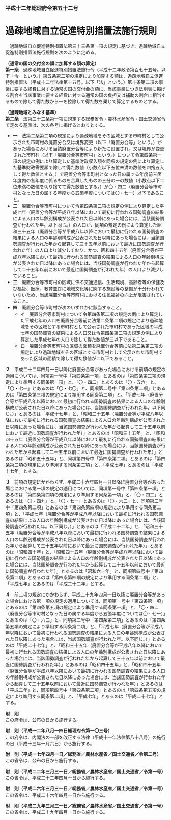 ### 平成十二年総理府令第五十二号  
# 過疎地域自立促進特別措置法施行規則  
　過疎地域自立促進特別措置法第三十三条第一項の規定に基づき、過疎地域自立促進特別措置法施行規則を次のように定める。  
  
**（通常の国の交付金の額に加算する額の算定）**  
**第一条**　過疎地域自立促進特別措置法施行令（平成十二年政令第百七十五号。以下「令」という。）第五条第二項の規定により加算する額は、過疎地域自立促進特別措置法（平成十二年法律第十五号。以下「法」という。）第十条第二項の事業に要する経費に対する通常の国の交付金の額に、当該事業につき法別表に掲げる割合を当該事業に要する経費に対する通常の国の負担又は補助の割合に相当するもので除して得た数から一を控除して得た数を乗じて算定するものとする。  
  
**（過疎地域とみなす基準）**  
**第二条**　法第三十三条第一項に規定する総務省令・農林水産省令・国土交通省令で定める基準は、次の各号に掲げるとおりとする。  
* **一**　法第二条第二項の規定により過疎地域をその区域とする市町村として公示された市町村の廃置分合又は境界変更（以下「廃置分合等」という。）があった場合における当該廃置分合等により新たに設置され、又は境界が変更された市町村（以下「廃置分合等市町村」という。）について令第四条第一項の規定の例により算定した基準財政収入額を同項の規定の例により算定した基準財政需要額で除して得た数値（小数点以下五位未満の数値を四捨五入して得た数値とする。）で廃置分合等市町村となった日の属する年度前三箇年度内の各年度に係るものを合算したものの三分の一の数値（小数点以下二位未満の数値を切り捨てて得た数値とする。）が〇・四二（廃置分合等市町村となった日の属する年度から五箇年度については〇・七一）以下であること。  
* **二**　廃置分合等市町村について令第四条第二項の規定の例により算定した平成七年（廃置分合等が平成八年以降において最初に行われる国勢調査の結果による人口の年齢別構成が公表された日以降にあった場合には、当該国勢調査が行われた年。以下同じ。）の人口が、同項の規定の例により算定した昭和三十五年（廃置分合等が平成八年以降において最初に行われる国勢調査の結果による人口の年齢別構成が公表された日以降にあった場合には、当該国勢調査が行われた年から起算して三十五年以前において最近に国勢調査が行われた年）の人口より減少しており、かつ、昭和四十五年（廃置分合等が平成八年以降において最初に行われる国勢調査の結果による人口の年齢別構成が公表された日以降にあった場合には、当該国勢調査が行われた年から起算して二十五年以前において最近に国勢調査が行われた年）の人口より減少していること。  
* **三**　廃置分合等市町村の区域に係る交通通信、生活環境、高齢者等の保健及び福祉、医療、教育並びに地域文化等に関する施設等の整備が十分行われていないため、当該廃置分合等市町村における住民福祉の向上が阻害されていること。  
* **四**　廃置分合等市町村が次のいずれかに該当すること。  
	* **イ**　廃置分合等市町村について令第四条第二項の規定の例により算定した平成七年の人口を廃置分合等前に法第二条第二項の規定により過疎地域をその区域とする市町村として公示された市町村であった区域の平成七年の国勢調査の結果による人口又は令第四条第二項の規定の例により算定した平成七年の人口で除して得た数値が三以下であること。  
	* **ロ**　廃置分合等市町村の区域の面積を廃置分合等前に法第二条第二項の規定により過疎地域をその区域とする市町村として公示された市町村であった区域の面積で除して得た数値が二以下であること。  
  
**２**　平成二十二年四月一日以降に廃置分合等があった場合における前項の規定の適用については、同項第一号中「第四条第一項」とあるのは「第四条第三項の規定により準用する同条第一項」と、「〇・四二」とあるのは「〇・五六」と、「〇・七一」とあるのは「〇・七〇」と、同項第二号中「第四条第二項」とあるのは「第四条第三項の規定により準用する同条第二項」と、「平成七年（廃置分合等が平成八年以降において最初に行われる国勢調査の結果による人口の年齢別構成が公表された日以降にあった場合には、当該国勢調査が行われた年。以下同じ。）」とあるのは「平成十七年」と、「昭和三十五年（廃置分合等が平成八年以降において最初に行われる国勢調査の結果による人口の年齢別構成が公表された日以降にあった場合には、当該国勢調査が行われた年から起算して三十五年以前において最近に国勢調査が行われた年）」とあるのは「昭和三十五年」と、「昭和四十五年（廃置分合等が平成八年以降において最初に行われる国勢調査の結果による人口の年齢別構成が公表された日以降にあった場合には、当該国勢調査が行われた年から起算して二十五年以前において最近に国勢調査が行われた年）」とあるのは「昭和五十五年」と、同項第四号中「第四条第二項」とあるのは「第四条第三項の規定により準用する同条第二項」と、「平成七年」とあるのは「平成十七年」とする。  
  
**３**　前項の規定にかかわらず、平成二十六年四月一日以降に廃置分合等があった場合における第一項の規定の適用については、同項第一号中「第四条第一項」とあるのは「第四条第四項の規定により準用する同条第一項」と、「〇・四二」とあるのは「〇・四九」と、「〇・七一」とあるのは「〇・六二」と、同項第二号中「第四条第二項」とあるのは「第四条第四項の規定により準用する同条第二項」と、「平成七年（廃置分合等が平成八年以降において最初に行われる国勢調査の結果による人口の年齢別構成が公表された日以降にあった場合には、当該国勢調査が行われた年。以下同じ。）」とあるのは「平成二十二年」と、「昭和三十五年（廃置分合等が平成八年以降において最初に行われる国勢調査の結果による人口の年齢別構成が公表された日以降にあった場合には、当該国勢調査が行われた年から起算して三十五年以前において最近に国勢調査が行われた年）」とあるのは「昭和四十年」と、「昭和四十五年（廃置分合等が平成八年以降において最初に行われる国勢調査の結果による人口の年齢別構成が公表された日以降にあった場合には、当該国勢調査が行われた年から起算して二十五年以前において最近に国勢調査が行われた年）」とあるのは「昭和六十年」と、同項第四号中「第四条第二項」とあるのは「第四条第四項の規定により準用する同条第二項」と、「平成七年」とあるのは「平成二十二年」とする。  
  
**４**　前二項の規定にかかわらず、平成二十九年四月一日以降に廃置分合等があった場合における第一項の規定の適用については、同項第一号中「第四条第一項」とあるのは「第四条第五項の規定により準用する同条第一項」と、「〇・四二（廃置分合等市町村となった日の属する年度から五箇年度については〇・七一）」とあるのは「〇・六三」と、同項第二号中「第四条第二項」とあるのは「第四条第五項の規定により準用する同条第二項」と、「平成七年（廃置分合等が平成八年以降において最初に行われる国勢調査の結果による人口の年齢別構成が公表された日以降にあった場合には、当該国勢調査が行われた年。以下同じ。）」とあるのは「平成二十七年」と、「昭和三十五年（廃置分合等が平成八年以降において最初に行われる国勢調査の結果による人口の年齢別構成が公表された日以降にあった場合には、当該国勢調査が行われた年から起算して三十五年以前において最近に国勢調査が行われた年）」とあるのは「昭和四十五年」と、「昭和四十五年（廃置分合等が平成八年以降において最初に行われる国勢調査の結果による人口の年齢別構成が公表された日以降にあった場合には、当該国勢調査が行われた年から起算して二十五年以前において最近に国勢調査が行われた年）」とあるのは「平成二年」と、同項第四号中「第四条第二項」とあるのは「第四条第五項の規定により準用する同条第二項」と、「平成七年」とあるのは「平成二十七年」とする。  
  
**附　則**  
この府令は、公布の日から施行する。  
  
**附　則（平成一二年八月一四日総理府令第一〇三号）**  
この府令は、内閣法の一部を改正する法律（平成十一年法律第八十八号）の施行の日（平成十三年一月六日）から施行する。  
  
**附　則（平成一七年四月一日／総務省／農林水産省／国土交通省／令第二号）**  
この省令は、公布の日から施行する。  
  
**附　則（平成二二年三月三一日／総務省／農林水産省／国土交通省／令第一号）**  
この省令は、平成二十二年四月一日から施行する。  
  
**附　則（平成二六年三月三一日／総務省／農林水産省／国土交通省／令第一号）**  
この省令は、平成二十六年四月一日から施行する。  
  
**附　則（平成二九年三月三一日／総務省／農林水産省／国土交通省／令第一号）**  
この省令は、平成二十九年四月一日から施行する。  
  

